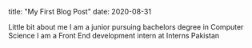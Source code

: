 title: "My First Blog Post"
date: 2020-08-31

Little bit about me
I am a junior pursuing bachelors degree in Computer Science
I am a Front End development intern at Interns Pakistan
